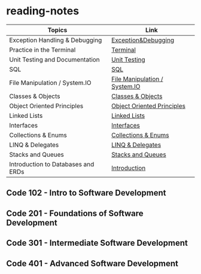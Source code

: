 # reading-notes

| Topics  | Link |
| ------------- | ------------- |
| Exception Handling & Debugging  | [Exception&Debugging](Debugging.md)  |
| Practice in the Terminal  |  [Terminal](index.md)  |
| Unit Testing and Documentation  |  [Unit Testing](unittest.md)  |
| SQL  |  [SQL](photo.md)  |
| File Manipulation / System.IO  |  [File Manipulation / System.IO](FileManipulation&SystemIO.md)  |
| Classes & Objects  |  [Classes & Objects](C&O.md)  |
| Object Oriented Principles  |  [Object Oriented Principles](OOP.md)  |
| Linked Lists  |  [Linked Lists](LinkedLists.md)  |
| Interfaces  |  [Interfaces](Interfaces.md)  |
| Collections & Enums  |  [Collections & Enums](C&E.md)  |
| LINQ & Delegates  |  [LINQ & Delegates](L&D.md)  |
| Stacks and Queues  |  [Stacks and Queues](S&Q.md)  |
| Introduction to Databases and ERDs  |  [Introduction](D&E.md)  |




## Code 102 - Intro to Software Development
## Code 201 - Foundations of Software Development
## Code 301 - Intermediate Software Development
## Code 401 - Advanced Software Development
